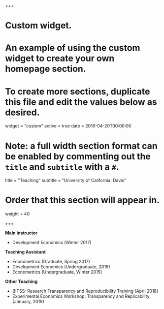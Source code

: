 +++
# Custom widget.
# An example of using the custom widget to create your own homepage section.
# To create more sections, duplicate this file and edit the values below as desired.
widget = "custom"
active = true
date = 2016-04-20T00:00:00

# Note: a full width section format can be enabled by commenting out the `title` and `subtitle` with a `#`.
title = "Teaching"
subtitle = "University of California, Davis"

# Order that this section will appear in.
weight = 40

+++

**Main Instructor**

- Development Economics (Winter 2017)

**Teaching Assistant**

- Econometrics (Graduate, Spring 2017)
- Development Economics (Undergraduate, 2016)
- Econometrics (Undergraduate, Winter 2015)

**Other Teaching**

- BITSS: Research Transparency and Reproducibility Training (April 2018)
- Experimental Economics Workshop: Transparency and Replicability (January, 2019)
